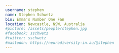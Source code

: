 ```yaml
---
username: stephen
name: Stephen Schwetz
bio: Emma's Number One Fan
location: Newcastle, NSW, Australia
#picture: /assets/people/stephen.jpg
#facebook: sschwetz
#twitter: sschwetz
#mastodon: https://neurodiversity-in.au/@stephen
---
```


